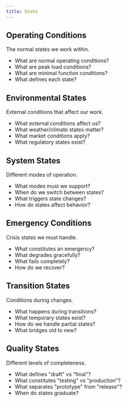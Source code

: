 ```yaml
---
title: State
---
```


## Operating Conditions

The normal states we work within.

* What are normal operating conditions?
* What are peak load conditions?
* What are minimal function conditions?
* What defines each state?

## Environmental States

External conditions that affect our work.

* What external conditions affect us?
* What weather/climate states matter?
* What market conditions apply?
* What regulatory states exist?

## System States

Different modes of operation.

* What modes must we support?
* When do we switch between states?
* What triggers state changes?
* How do states affect behavior?

## Emergency Conditions

Crisis states we must handle.

* What constitutes an emergency?
* What degrades gracefully?
* What fails completely?
* How do we recover?

## Transition States

Conditions during changes.

* What happens during transitions?
* What temporary states exist?
* How do we handle partial states?
* What bridges old to new?

## Quality States

Different levels of completeness.

* What defines "draft" vs "final"?
* What constitutes "testing" vs "production"?
* What separates "prototype" from "release"?
* When do states graduate?
